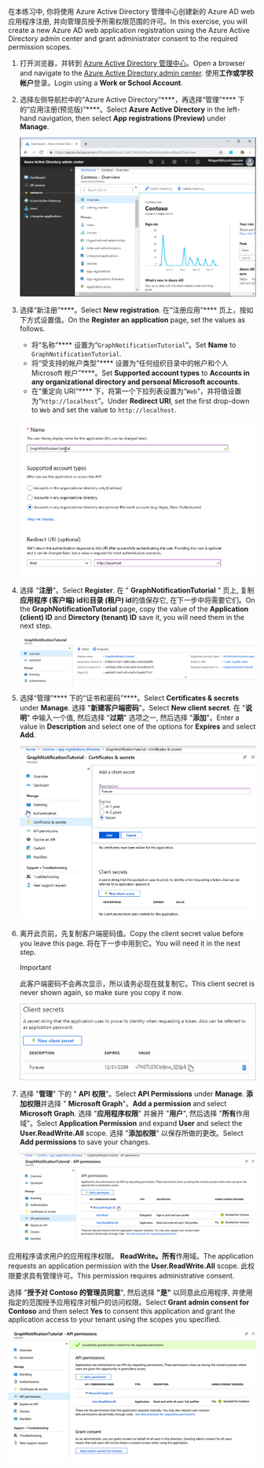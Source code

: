 <!-- markdownlint-disable MD002 MD041 -->

<span data-ttu-id="3d23e-101">在本练习中, 你将使用 Azure Active Directory 管理中心创建新的 Azure AD web 应用程序注册, 并向管理员授予所需权限范围的许可。</span><span class="sxs-lookup"><span data-stu-id="3d23e-101">In this exercise, you will create a new Azure AD web application registration using the Azure Active Directory admin center and grant administrator consent to the required permission scopes.</span></span>

1. <span data-ttu-id="3d23e-102">打开浏览器，并转到 [Azure Active Directory 管理中心](https://portal.azure.com)。</span><span class="sxs-lookup"><span data-stu-id="3d23e-102">Open a browser and navigate to the [Azure Active Directory admin center](https://portal.azure.com).</span></span> <span data-ttu-id="3d23e-103">使用**工作或学校帐户**登录。</span><span class="sxs-lookup"><span data-stu-id="3d23e-103">Login using a **Work or School Account**.</span></span>

1. <span data-ttu-id="3d23e-104">选择左侧导航栏中的“Azure Active Directory”\*\*\*\*，再选择“管理”\*\*\*\* 下的“应用注册(预览版)”\*\*\*\*。</span><span class="sxs-lookup"><span data-stu-id="3d23e-104">Select **Azure Active Directory** in the left-hand navigation, then select **App registrations (Preview)** under **Manage**.</span></span>

    ![<span data-ttu-id="3d23e-105">应用注册的屏幕截图</span><span class="sxs-lookup"><span data-stu-id="3d23e-105">A screenshot of the App registrations</span></span> ](./images/01.png)

1. <span data-ttu-id="3d23e-106">选择“新注册”\*\*\*\*。</span><span class="sxs-lookup"><span data-stu-id="3d23e-106">Select **New registration**.</span></span> <span data-ttu-id="3d23e-107">在“注册应用”\*\*\*\* 页上，按如下方式设置值。</span><span class="sxs-lookup"><span data-stu-id="3d23e-107">On the **Register an application** page, set the values as follows.</span></span>

    - <span data-ttu-id="3d23e-108">将“名称”\*\*\*\* 设置为“`GraphNotificationTutorial`”。</span><span class="sxs-lookup"><span data-stu-id="3d23e-108">Set **Name** to `GraphNotificationTutorial`.</span></span>
    - <span data-ttu-id="3d23e-109">将“受支持的帐户类型”\*\*\*\* 设置为“任何组织目录中的帐户和个人 Microsoft 帐户”\*\*\*\*。</span><span class="sxs-lookup"><span data-stu-id="3d23e-109">Set **Supported account types** to **Accounts in any organizational directory and personal Microsoft accounts**.</span></span>
    - <span data-ttu-id="3d23e-110">在“重定向 URI”\*\*\*\* 下，将第一个下拉列表设置为“`Web`”，并将值设置为“`http://localhost`”。</span><span class="sxs-lookup"><span data-stu-id="3d23e-110">Under **Redirect URI**, set the first drop-down to `Web` and set the value to `http://localhost`.</span></span>

    !["注册应用程序" 页的屏幕截图](./images/02.png)

1. <span data-ttu-id="3d23e-112">选择 "**注册**"。</span><span class="sxs-lookup"><span data-stu-id="3d23e-112">Select **Register**.</span></span> <span data-ttu-id="3d23e-113">在 " **GraphNotificationTutorial** " 页上, 复制**应用程序 (客户端) id**和**目录 (租户) id**的值保存它, 在下一步中将需要它们。</span><span class="sxs-lookup"><span data-stu-id="3d23e-113">On the **GraphNotificationTutorial** page, copy the value of the **Application (client) ID** and **Directory (tenant) ID** save it, you will need them in the next step.</span></span>

    ![新应用注册的应用程序 ID 的屏幕截图](./images/03.png)

1. <span data-ttu-id="3d23e-115">选择“管理”\*\*\*\* 下的“证书和密码”\*\*\*\*。</span><span class="sxs-lookup"><span data-stu-id="3d23e-115">Select **Certificates & secrets** under **Manage**.</span></span> <span data-ttu-id="3d23e-116">选择 "**新建客户端密码**"。</span><span class="sxs-lookup"><span data-stu-id="3d23e-116">Select **New client secret**.</span></span> <span data-ttu-id="3d23e-117">在 "**说明**" 中输入一个值, 然后选择 "**过期**" 选项之一, 然后选择 "**添加**"。</span><span class="sxs-lookup"><span data-stu-id="3d23e-117">Enter a value in **Description** and select one of the options for **Expires** and select **Add**.</span></span>

    !["添加客户端密码" 对话框的屏幕截图](./images/04.png)

1. <span data-ttu-id="3d23e-119">离开此页前，先复制客户端密码值。</span><span class="sxs-lookup"><span data-stu-id="3d23e-119">Copy the client secret value before you leave this page.</span></span> <span data-ttu-id="3d23e-120">将在下一步中用到它。</span><span class="sxs-lookup"><span data-stu-id="3d23e-120">You will need it in the next step.</span></span>

    > [!IMPORTANT]
    > <span data-ttu-id="3d23e-121">此客户端密码不会再次显示，所以请务必现在就复制它。</span><span class="sxs-lookup"><span data-stu-id="3d23e-121">This client secret is never shown again, so make sure you copy it now.</span></span>

    ![新添加的客户端密码的屏幕截图](./images/05.png)

1. <span data-ttu-id="3d23e-123">选择 "**管理**" 下的 " **API 权限**"。</span><span class="sxs-lookup"><span data-stu-id="3d23e-123">Select **API Permissions** under **Manage**.</span></span> <span data-ttu-id="3d23e-124">**添加权限**并选择 " **Microsoft Graph**"。</span><span class="sxs-lookup"><span data-stu-id="3d23e-124">**Add a permission** and select **Microsoft Graph**.</span></span> <span data-ttu-id="3d23e-125">选择 "**应用程序权限**" 并展开 "**用户**", 然后选择 "**所有**作用域"。</span><span class="sxs-lookup"><span data-stu-id="3d23e-125">Select **Application Permission** and expand **User** and select the **User.ReadWrite.All** scope.</span></span> <span data-ttu-id="3d23e-126">选择 "**添加权限**" 以保存所做的更改。</span><span class="sxs-lookup"><span data-stu-id="3d23e-126">Select **Add permissions** to save your changes.</span></span>

    ![新添加的客户端密码的屏幕截图](./images/06.png)

<span data-ttu-id="3d23e-128">应用程序请求用户的应用程序权限。 **ReadWrite。所有**作用域。</span><span class="sxs-lookup"><span data-stu-id="3d23e-128">The application requests an application permission with the **User.ReadWrite.All** scope.</span></span> <span data-ttu-id="3d23e-129">此权限要求具有管理许可。</span><span class="sxs-lookup"><span data-stu-id="3d23e-129">This permission requires administrative consent.</span></span>

<span data-ttu-id="3d23e-130">选择 "**授予对 Contoso 的管理员同意**", 然后选择 **"是"** 以同意此应用程序, 并使用指定的范围授予应用程序对租户的访问权限。</span><span class="sxs-lookup"><span data-stu-id="3d23e-130">Select **Grant admin consent for Contoso** and then select **Yes** to consent this application and grant the application access to your tenant using the scopes you specified.</span></span>

![登录屏幕截图](./images/07.png)

